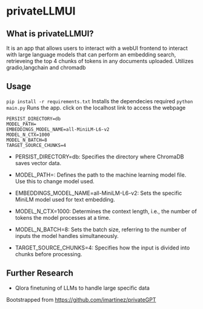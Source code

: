 # privateLLMUI

## What is privateLLMUI?
It is an app that allows users to interact with a webUI frontend to interact with large language models that can perform an embedding search, retrieveing the top 4 chunks of tokens in any documents uploaded.
Utilizes gradio,langchain and chromadb

## Usage
```pip install -r requirements.txt```
Installs the dependecies required
```python main.py```
Runs the app. click on the localhost link to access the webpage
```
PERSIST_DIRECTORY=db
MODEL_PATH=
EMBEDDINGS_MODEL_NAME=all-MiniLM-L6-v2
MODEL_N_CTX=1000
MODEL_N_BATCH=8
TARGET_SOURCE_CHUNKS=4
```
- PERSIST_DIRECTORY=db: Specifies the directory where ChromaDB saves vector data.

- MODEL_PATH=: Defines the path to the machine learning model file. Use this to change model used.

- EMBEDDINGS_MODEL_NAME=all-MiniLM-L6-v2: Sets the specific MiniLM model used for text embedding.

- MODEL_N_CTX=1000: Determines the context length, i.e., the number of tokens the model processes at a time.

- MODEL_N_BATCH=8: Sets the batch size, referring to the number of inputs the model handles simultaneously.

- TARGET_SOURCE_CHUNKS=4: Specifies how the input is divided into chunks before processing.


## Further Research
- Qlora finetuning of LLMs to handle large specific data









Bootstrapped from https://github.com/imartinez/privateGPT
